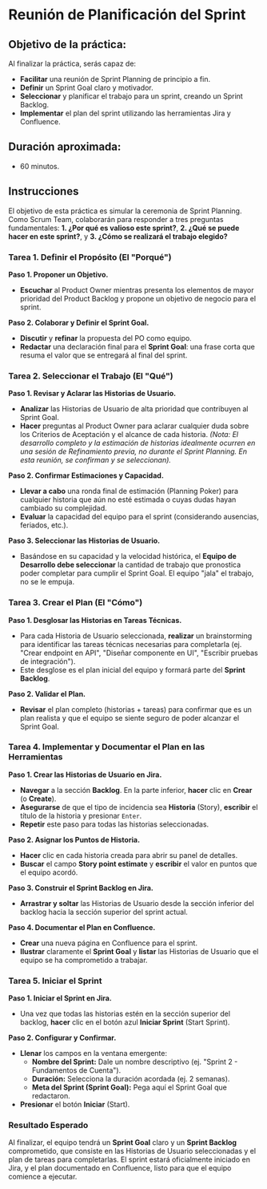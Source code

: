 # Reunión de Planificación del Sprint

## Objetivo de la práctica:
Al finalizar la práctica, serás capaz de:
- **Facilitar** una reunión de Sprint Planning de principio a fin.
- **Definir** un Sprint Goal claro y motivador.
- **Seleccionar** y planificar el trabajo para un sprint, creando un Sprint Backlog.
- **Implementar** el plan del sprint utilizando las herramientas Jira y Confluence.

## Duración aproximada:
- 60 minutos.

## Instrucciones

El objetivo de esta práctica es simular la ceremonia de Sprint Planning. Como Scrum Team, colaborarán para responder a tres preguntas fundamentales: **1. ¿Por qué es valioso este sprint?**, **2. ¿Qué se puede hacer en este sprint?**, y **3. ¿Cómo se realizará el trabajo elegido?**

### Tarea 1. Definir el Propósito (El "Porqué")

**Paso 1. Proponer un Objetivo.**
- **Escuchar** al Product Owner mientras presenta los elementos de mayor prioridad del Product Backlog y propone un objetivo de negocio para el sprint.

**Paso 2. Colaborar y Definir el Sprint Goal.**
- **Discutir** y **refinar** la propuesta del PO como equipo.
- **Redactar** una declaración final para el **Sprint Goal**: una frase corta que resuma el valor que se entregará al final del sprint.

### Tarea 2. Seleccionar el Trabajo (El "Qué")

**Paso 1. Revisar y Aclarar las Historias de Usuario.**
- **Analizar** las Historias de Usuario de alta prioridad que contribuyen al Sprint Goal.
- **Hacer** preguntas al Product Owner para aclarar cualquier duda sobre los Criterios de Aceptación y el alcance de cada historia.
*(Nota: El desarrollo completo y la estimación de historias idealmente ocurren en una sesión de Refinamiento previa, no durante el Sprint Planning. En esta reunión, se confirman y se seleccionan).*

**Paso 2. Confirmar Estimaciones y Capacidad.**
- **Llevar a cabo** una ronda final de estimación (Planning Poker) para cualquier historia que aún no esté estimada o cuyas dudas hayan cambiado su complejidad.
- **Evaluar** la capacidad del equipo para el sprint (considerando ausencias, feriados, etc.).

**Paso 3. Seleccionar las Historias de Usuario.**
- Basándose en su capacidad y la velocidad histórica, el **Equipo de Desarrollo debe seleccionar** la cantidad de trabajo que pronostica poder completar para cumplir el Sprint Goal. El equipo "jala" el trabajo, no se le empuja.

### Tarea 3. Crear el Plan (El "Cómo")

**Paso 1. Desglosar las Historias en Tareas Técnicas.**
- Para cada Historia de Usuario seleccionada, **realizar** un brainstorming para identificar las tareas técnicas necesarias para completarla (ej. "Crear endpoint en API", "Diseñar componente en UI", "Escribir pruebas de integración").
- Este desglose es el plan inicial del equipo y formará parte del **Sprint Backlog**.

**Paso 2. Validar el Plan.**
- **Revisar** el plan completo (historias + tareas) para confirmar que es un plan realista y que el equipo se siente seguro de poder alcanzar el Sprint Goal.

### Tarea 4. Implementar y Documentar el Plan en las Herramientas

**Paso 1. Crear las Historias de Usuario en Jira.**
- **Navegar** a la sección **Backlog**. En la parte inferior, **hacer** clic en **Crear** (o **Create**).
- **Asegurarse** de que el tipo de incidencia sea **Historia** (Story), **escribir** el título de la historia y presionar `Enter`.
- **Repetir** este paso para todas las historias seleccionadas.

**Paso 2. Asignar los Puntos de Historia.**
- **Hacer** clic en cada historia creada para abrir su panel de detalles.
- **Buscar** el campo **Story point estimate** y **escribir** el valor en puntos que el equipo acordó.

**Paso 3. Construir el Sprint Backlog en Jira.**
- **Arrastrar y soltar** las Historias de Usuario desde la sección inferior del backlog hacia la sección superior del sprint actual.

**Paso 4. Documentar el Plan en Confluence.**
- **Crear** una nueva página en Confluence para el sprint.
- **Ilustrar** claramente el **Sprint Goal** y **listar** las Historias de Usuario que el equipo se ha comprometido a trabajar.

### Tarea 5. Iniciar el Sprint

**Paso 1. Iniciar el Sprint en Jira.**
- Una vez que todas las historias estén en la sección superior del backlog, **hacer** clic en el botón azul **Iniciar Sprint** (Start Sprint).

**Paso 2. Configurar y Confirmar.**
- **Llenar** los campos en la ventana emergente:
    - **Nombre del Sprint:** Dale un nombre descriptivo (ej. "Sprint 2 - Fundamentos de Cuenta").
    - **Duración:** Selecciona la duración acordada (ej. 2 semanas).
    - **Meta del Sprint (Sprint Goal):** Pega aquí el Sprint Goal que redactaron.
- **Presionar** el botón **Iniciar** (Start).

### Resultado Esperado
Al finalizar, el equipo tendrá un **Sprint Goal** claro y un **Sprint Backlog** comprometido, que consiste en las Historias de Usuario seleccionadas y el plan de tareas para completarlas. El sprint estará oficialmente iniciado en Jira, y el plan documentado en Confluence, listo para que el equipo comience a ejecutar.
